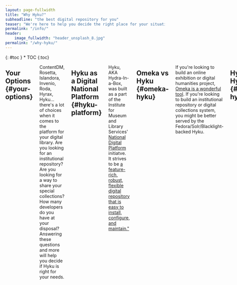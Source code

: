 ```yaml
---
layout: page-fullwidth
title: "Why Hyku?"
subheadline: "the best digital repository for you"
teaser: "We're here to help you decide the right place for your situation"
permalink: "/info/"
header:
    image_fullwidth: "header_unsplash_8.jpg"
permalink: "/why-hyku/"
---
```

<div class="row">
<div class="medium-4 medium-push-8 columns" markdown="1">
<div class="panel radius" markdown="1">
{: #toc }
*  TOC
{:toc}
</div>
</div>

<div class="medium-8 medium-pull-4 columns" markdown="1">

## Your Options {#your-options}

ContentDM, Rosetta, Islandora, Invenio, Roda, Hyrax, Hyku... there's a lot of choices when it comes to the platform for your digital library. Are you looking for an institutional repository? Are you looking for a way to share your special collections? How many developers do you have at your disposal?  Answering these questions and more will help you decide if Hyku is right for your needs.

## Hyku as a Digital National Platform {#hyku-platform}

Hyku, AKA Hydra-In-a-Box, was built as a part of the Institute for Museum and Library Services' <a href="https://www.imls.gov/issues/national-issues/national-digital-platform">National Digital Platform</a> initiatve. It strives to be <a href="http://hydrainabox.samvera.org/">a feature-rich, robust, flexible digital repository that is easy to install, configure, and maintain."</a>


## Omeka vs Hyku {#omeka-hyku}

If you're looking to build an online exhibition or digital humanities project, <a href="https://omeka.org/news/2010/09/21/omeka-and-peers/">Omeka is a wonderful tool</a>. If you're looking to build an institutional repository or digital collections system, you might be better served by the Fedora/Solr/Blacklight-backed Hyku.  

## Hyku vs Hyrax {#hyku-hyrax}

Hyku is an "out of the box" version of Hyrax, if you do not have any web developers on staff or already plan to use a consortium to help offload technical issues, Hyku is the right fit for you, check out <a href="https://wiki.duraspace.org/pages/viewpage.action?pageId=85530575">this article</a> on Hyku's wiki. If you have developers on staff and are looking to have customized workflows and tech specs, consider using <a href="http://hyr.ax/">Hyrax</a> and joining the <a href="http://samvera.org/">Samvera community</a>. 

{% include _improve_content.html %}
</div><!-- /.medium-8.columns -->
</div><!-- /.row -->
